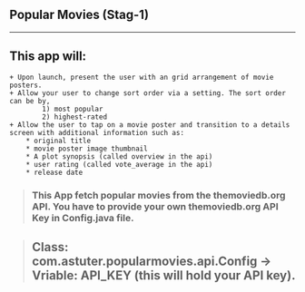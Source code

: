 Popular Movies (Stag-1)
---------------
---------------
This app will:
---------------

    + Upon launch, present the user with an grid arrangement of movie posters.
    + Allow your user to change sort order via a setting. The sort order can be by,
            1) most popular
            2) highest-rated
    + Allow the user to tap on a movie poster and transition to a details screen with additional information such as:
        * original title
        * movie poster image thumbnail
        * A plot synopsis (called overview in the api)
        * user rating (called vote_average in the api)
        * release date
        
        
        
> ### This App fetch popular movies from the themoviedb.org API. You have to provide your own themoviedb.org API Key in Config.java file.

> ## Class: com.astuter.popularmovies.api.Config -> Vriable: API_KEY (this will hold your API key).
